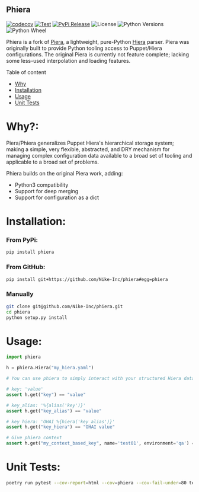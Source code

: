 Phiera
---

[![codecov](https://codecov.io/gh/Nike-Inc/phiera/branch/master/graph/badge.svg?token=J9slc2blRx)](https://codecov.io/gh/Nike-Inc/phiera)
[![Test](https://github.com/Nike-Inc/phiera/actions/workflows/python-test.yaml/badge.svg)](https://github.com/Nike-Inc/phiera/actions/workflows/python-test.yaml)
[![PyPi Release](https://github.com/Nike-Inc/phiera/actions/workflows/python-build.yaml/badge.svg)](https://github.com/Nike-Inc/phiera/actions/workflows/python-build.yaml)
![License](https://img.shields.io/pypi/l/phiera)
![Python Versions](https://img.shields.io/pypi/pyversions/phiera)
![Python Wheel](https://img.shields.io/pypi/wheel/phiera)

Phiera is a fork of [Piera](https://github.com/b1naryth1ef/pierahttps://github.com/b1naryth1ef/piera), a lightweight, pure-Python [Hiera](http://docs.puppetlabs.com/hiera/) parser. Piera was originally built to provide Python tooling access to Puppet/Hiera configurations. The original Piera is currently not feature complete; lacking some less-used interpolation and loading features.

Table of content
* [Why](#why)
* [Installation](#installation)
* [Usage](#usage)
* [Unit Tests](#tests)

# <a name="why"></a> Why?:

Piera/Phiera generalizes Puppet Hiera's hierarchical storage system; making a simple, very flexible, abstracted, and DRY mechanism for managing complex configuration data available to a broad set of tooling and applicable to a broad set of problems.

Phiera builds on the original Piera work, adding:
  
  - Python3 compatibility
  - Support for deep merging
  - Support for configuration as a dict

# <a name="installation"></a> Installation:

### From PyPi:
```shell script
pip install phiera
```

### From GitHub:
```shell script
pip install git+https://github.com/Nike-Inc/phiera#egg=phiera
```


### Manually

```bash
git clone git@github.com/Nike-Inc/phiera.git
cd phiera
python setup.py install
```

# <a name="usage"></a> Usage:

```python
import phiera

h = phiera.Hiera("my_hiera.yaml")

# You can use phiera to simply interact with your structured Hiera data

# key: 'value'
assert h.get("key") == "value"

# key_alias: '%{alias('key')}'
assert h.get("key_alias") == "value"

# key_hiera: 'OHAI %{hiera('key_alias')}'
assert h.get("key_hiera") == "OHAI value"

# Give phiera context
assert h.get("my_context_based_key", name='test01', environment='qa') == "context is great!"
```

# <a name="tests"></a> Unit Tests:

```bash
poetry run pytest --cov-report=html --cov=phiera --cov-fail-under=80 tests/
```
